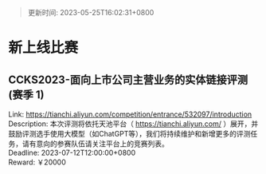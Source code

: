 > 更新时间: 2023-05-25T16:02:31+0800 

# 新上线比赛


## CCKS2023-面向上市公司主营业务的实体链接评测(赛季 1)
Link: https://tianchi.aliyun.com/competition/entrance/532097/introduction  
Description: 本次评测将依托天池平台（ https://tianchi.aliyun.com/ ）展开，并鼓励评测选手使用大模型（如ChatGPT等），我们将持续维护和新增更多的评测任务，请有意向的参赛队伍请关注平台上的竞赛列表。  
Deadline: 2023-07-12T12:00:00+0800  
Reward: ￥20000  

